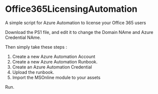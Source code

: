 # Office365LicensingAutomation
A simple script for Azure Automation to license your Office 365 users

Download the PS1 file, and edit it to change the Domain NAme and Azure Credential NAme.

Then simply take these steps : 

1.  Create a new Azure Automation Account
2.  Create a new Azure Automation Runbook.
3.  Create an Azure Automation Credential
4.  Upload the runbook.
5.  Import the MSOnline module to your assets

Run.
